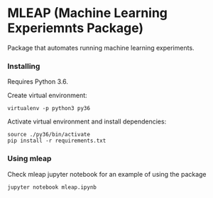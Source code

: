 # MLEAP (Machine Learning Experiemnts Package)

Package that automates running machine learning experiments.

### Installing

Requires Python 3.6.


Create virtual environment:
```
virtualenv -p python3 py36
```
Activate virtual environment and install dependencies:
```
source ./py36/bin/activate
pip install -r requirements.txt
```

### Using mleap

Check mleap jupyter notebook for an example of using the package

```
jupyter notebook mleap.ipynb
```